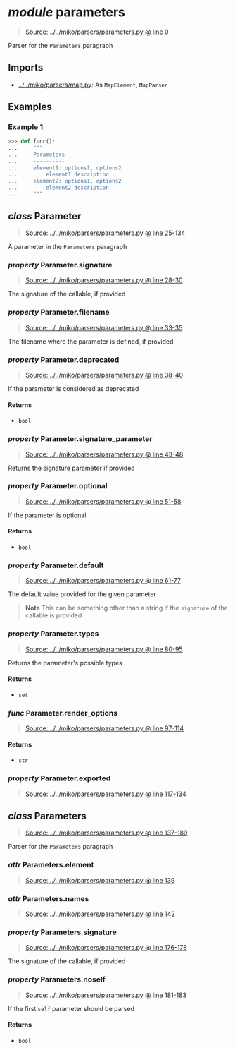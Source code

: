 # *module* **parameters**

> [Source: ../../miko/parsers/parameters.py @ line 0](../../miko/parsers/parameters.py#L0)

Parser for the `Parameters` paragraph

## Imports

- [../../miko/parsers/map.py](../../miko/parsers/map.py): As `MapElement`, `MapParser`

## Examples

### Example 1

```python
>>> def func():
...     """
...     Parameters
...     ----------
...     element1: options1, options2
...         element1 description
...     element2: options1, options2
...         element2 description
...     """
```

## *class* **Parameter**

> [Source: ../../miko/parsers/parameters.py @ line 25-134](../../miko/parsers/parameters.py#L25-L134)

A parameter in the `Parameters` paragraph

### *property* Parameter.**signature**

> [Source: ../../miko/parsers/parameters.py @ line 28-30](../../miko/parsers/parameters.py#L28-L30)

The signature of the callable, if provided

### *property* Parameter.**filename**

> [Source: ../../miko/parsers/parameters.py @ line 33-35](../../miko/parsers/parameters.py#L33-L35)

The filename where the parameter is defined, if provided

### *property* Parameter.**deprecated**

> [Source: ../../miko/parsers/parameters.py @ line 38-40](../../miko/parsers/parameters.py#L38-L40)

If the parameter is considered as deprecated

#### Returns

- `bool`

### *property* Parameter.**signature_parameter**

> [Source: ../../miko/parsers/parameters.py @ line 43-48](../../miko/parsers/parameters.py#L43-L48)

Returns the signature parameter if provided

### *property* Parameter.**optional**

> [Source: ../../miko/parsers/parameters.py @ line 51-58](../../miko/parsers/parameters.py#L51-L58)

If the parameter is optional

#### Returns

- `bool`

### *property* Parameter.**default**

> [Source: ../../miko/parsers/parameters.py @ line 61-77](../../miko/parsers/parameters.py#L61-L77)

The default value provided for the given parameter

> **Note**
> This can be something other than a string if the `signature` of the callable is provided

### *property* Parameter.**types**

> [Source: ../../miko/parsers/parameters.py @ line 80-95](../../miko/parsers/parameters.py#L80-L95)

Returns the parameter's possible types

#### Returns

- `set`

### *func* Parameter.**render_options**

> [Source: ../../miko/parsers/parameters.py @ line 97-114](../../miko/parsers/parameters.py#L97-L114)

#### Returns

- `str`

### *property* Parameter.**exported**

> [Source: ../../miko/parsers/parameters.py @ line 117-134](../../miko/parsers/parameters.py#L117-L134)

## *class* **Parameters**

> [Source: ../../miko/parsers/parameters.py @ line 137-189](../../miko/parsers/parameters.py#L137-L189)

Parser for the `Parameters` paragraph

### *attr* Parameters.**element**

> [Source: ../../miko/parsers/parameters.py @ line 139](../../miko/parsers/parameters.py#L139)

### *attr* Parameters.**names**

> [Source: ../../miko/parsers/parameters.py @ line 142](../../miko/parsers/parameters.py#L142)

### *property* Parameters.**signature**

> [Source: ../../miko/parsers/parameters.py @ line 176-178](../../miko/parsers/parameters.py#L176-L178)

The signature of the callable, if provided

### *property* Parameters.**noself**

> [Source: ../../miko/parsers/parameters.py @ line 181-183](../../miko/parsers/parameters.py#L181-L183)

If the first `self` parameter should be parsed

#### Returns

- `bool`
